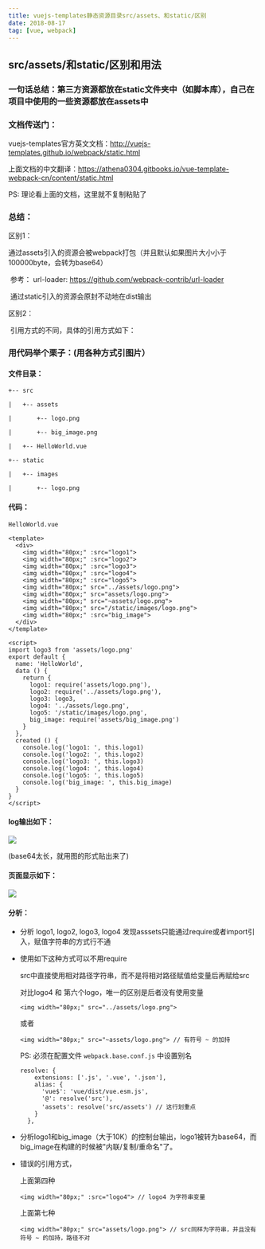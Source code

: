 ```yaml
---
title: vuejs-templates静态资源目录src/assets、和static/区别
date: 2018-08-17
tag: [vue, webpack]
---
```


## src/assets/和static/区别和用法



### **一句话总结：第三方资源都放在static文件夹中（如脚本库），自己在项目中使用的一些资源都放在assets中**



### 文档传送门：

vuejs-templates官方英文文档：http://vuejs-templates.github.io/webpack/static.html

上面文档的中文翻译：https://athena0304.gitbooks.io/vue-template-webpack-cn/content/static.html

PS: 理论看上面的文档，这里就不复制粘贴了



### 总结：

区别1：

​	通过assets引入的资源会被webpack打包（并且默认如果图片大小小于100000byte，会转为base64）

​		参考：	url-loader:  https://github.com/webpack-contrib/url-loader

​	通过static引入的资源会原封不动地在dist输出

区别2：

​	引用方式的不同，具体的引用方式如下：



### 用代码举个栗子：(用各种方式引图片）

#### 文件目录：

```
+-- src

|   +-- assets

|       +-- logo.png

|       +-- big_image.png

|   +-- HelloWorld.vue

+-- static

|   +-- images

|       +-- logo.png

```

#### 代码：

```
HelloWorld.vue
```

```
<template>
  <div>
    <img width="80px;" :src="logo1">
    <img width="80px;" :src="logo2">
    <img width="80px;" :src="logo3">
    <img width="80px;" :src="logo4">
    <img width="80px;" :src="logo5">
    <img width="80px;" src="../assets/logo.png">
    <img width="80px;" src="assets/logo.png">
    <img width="80px;" src="~assets/logo.png">
    <img width="80px;" src="/static/images/logo.png">
    <img width="80px;" :src="big_image">
  </div>
</template>

<script>
import logo3 from 'assets/logo.png'
export default {
  name: 'HelloWorld',
  data () {
    return {
      logo1: require('assets/logo.png'),
      logo2: require('../assets/logo.png'),
      logo3: logo3,
      logo4: '../assets/logo.png',
      logo5: '/static/images/logo.png',
      big_image: require('assets/big_image.png')
    }
  },
  created () {
    console.log('logo1: ', this.logo1)
    console.log('logo2: ', this.logo2)
    console.log('logo3: ', this.logo3)
    console.log('logo4: ', this.logo4)
    console.log('logo5: ', this.logo5)
    console.log('big_image: ', this.big_image)
  }
}
</script>

```

#### log输出如下：

![](http://images.pandaomeng.com/89ca7e16bd4742a1c2ae54330aa57b84.jpg)

(base64太长，就用图的形式贴出来了)

#### 页面显示如下：

![](http://images.pandaomeng.com/dda29bf7950fde866490a4b41cfe6ffc.jpg)

#### 分析：

- 分析 logo1, logo2, logo3, logo4 发现asssets只能通过require或者import引入，赋值字符串的方式行不通

- 使用如下这种方式可以不用require

  src中直接使用相对路径字符串，而不是将相对路径赋值给变量后再赋给src

  对比logo4 和 第六个logo，唯一的区别是后者没有使用变量

  ```
  <img width="80px;" src="../assets/logo.png">
  ```

  或者

  ```
  <img width="80px;" src="~assets/logo.png"> // 有符号 ~ 的加持
  ```

  PS: 必须在配置文件 `webpack.base.conf.js` 中设置别名

  ```
  resolve: {
      extensions: ['.js', '.vue', '.json'],
      alias: {
        'vue$': 'vue/dist/vue.esm.js',
        '@': resolve('src'),
        'assets': resolve('src/assets') // 这行划重点
      }
    },
  ```

- 分析logo1和big_image（大于10K）的控制台输出，logo1被转为base64，而big_image在构建的时候被"内联/复制/重命名"了。

- 错误的引用方式，

  上面第四种

  ```
  <img width="80px;" :src="logo4"> // logo4 为字符串变量
  ```

  上面第七种

  ```
  <img width="80px;" src="assets/logo.png"> // src同样为字符串，并且没有符号 ~ 的加持，路径不对
  ```

  